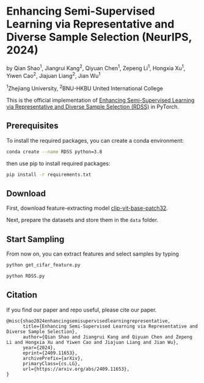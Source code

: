# Enhancing Semi-Supervised Learning via Representative and Diverse Sample Selection (NeurIPS, 2024)

by Qian Shao<sup>1</sup>, Jiangrui Kang<sup>2</sup>, Qiyuan Chen<sup>1</sup>, Zepeng Li<sup>1</sup>, Hongxia Xu<sup>1</sup>, Yiwen Cao<sup>2</sup>, Jiajuan Liang<sup>2</sup>, Jian Wu<sup>1</sup>

<sup>1</sup>Zhejiang University, <sup>2</sup>BNU-HKBU United International College

This is the official implementation of [Enhancing Semi-Supervised Learning via Representative and Diverse Sample Selection (RDSS)](https://arxiv.org/abs/2409.11653) in PyTorch.

## Prerequisites

To install the required packages, you can create a conda environment:

```sh
conda create --name RDSS python=3.8
```

then use pip to install required packages:

```sh
pip install -r requirements.txt
```

## Download

First, download feature-extracting model [clip-vit-base-patch32](https://huggingface.co/openai/clip-vit-base-patch32).

Next, prepare the datasets and store them in the `data` folder.

## Start Sampling

From now on, you can extract features and select samples by typing

```sh
python get_cifar_feature.py
```

```sh
python RDSS.py
```

## Citation

If you find our paper and repo useful, please cite our paper.

```
@misc{shao2024enhancingsemisupervisedlearningrepresentative,
      title={Enhancing Semi-Supervised Learning via Representative and Diverse Sample Selection}, 
      author={Qian Shao and Jiangrui Kang and Qiyuan Chen and Zepeng Li and Hongxia Xu and Yiwen Cao and Jiajuan Liang and Jian Wu},
      year={2024},
      eprint={2409.11653},
      archivePrefix={arXiv},
      primaryClass={cs.LG},
      url={https://arxiv.org/abs/2409.11653}, 
}
```
